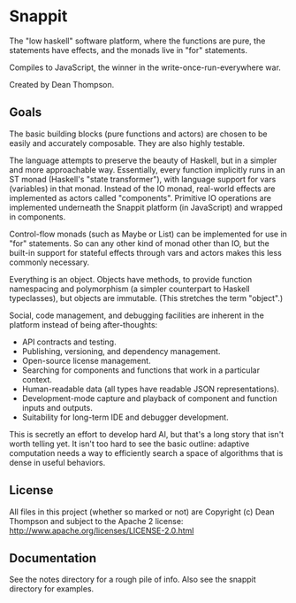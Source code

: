 Snappit
=======
The "low haskell" software platform,
where the functions are pure, the statements have effects, and the monads live in "for" statements.

Compiles to JavaScript, the winner in the write-once-run-everywhere war.

Created by Dean Thompson.

Goals
-----
The basic building blocks (pure functions and actors) are chosen to be easily and accurately composable.
They are also highly testable.

The language attempts to preserve the beauty of Haskell, but in a simpler and more approachable way.
Essentially, every function implicitly runs in an ST monad (Haskell's "state transformer"), with 
language support for vars (variables) in that monad.  Instead of the IO monad, real-world effects
are implemented as actors called "components".  Primitive IO operations are implemented underneath
the Snappit platform (in JavaScript) and wrapped in components.

Control-flow monads (such as Maybe or List) can be implemented for use in "for" statements.  So
can any other kind of monad other than IO, but the built-in support for stateful effects through
vars and actors makes this less commonly necessary.

Everything is an object.  Objects have methods, to provide function namespacing and polymorphism 
(a simpler counterpart to Haskell typeclasses), but objects are immutable.  (This stretches 
the term "object".)

Social, code management, and debugging facilities are inherent in the platform instead of 
being after-thoughts: 

- API contracts and testing.
- Publishing, versioning, and dependency management.
- Open-source license management.
- Searching for components and functions that work in a particular context.
- Human-readable data (all types have readable JSON representations).
- Development-mode capture and playback of component and function inputs and outputs.
- Suitability for long-term IDE and debugger development.

This is secretly an effort to develop hard AI, but that's a long story that isn't worth telling yet.
It isn't too hard to see the basic outline: adaptive computation needs a way to efficiently search
a space of algorithms that is dense in useful behaviors.

License
-------
All files in this project (whether so marked or not) are Copyright (c) Dean Thompson and
subject to the Apache 2 license: http://www.apache.org/licenses/LICENSE-2.0.html

Documentation
-------------
See the notes directory for a rough pile of info.  Also see the snappit directory for examples.